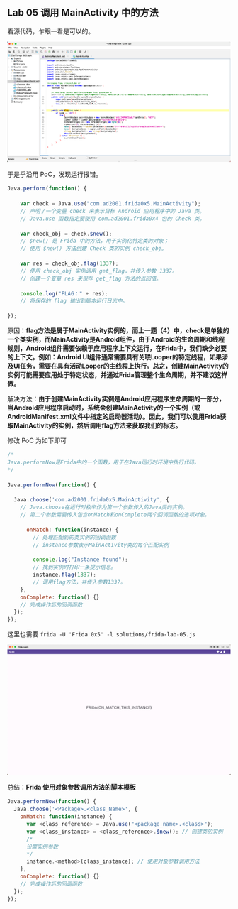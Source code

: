 ## Lab 05 调用 MainActivity 中的方法

看源代码，乍眼一看是可以的。

![](images/05code.png)


于是乎沿用 PoC，发现运行报错。

```javascript
Java.perform(function() {

    var check = Java.use("com.ad2001.frida0x5.MainActivity");
    // 声明了一个变量 check 来表示目标 Android 应用程序中的 Java 类。
    // Java.use 函数指定要使用 com.ad2001.frida0x4 包的 Check 类。

    var check_obj = check.$new(); 
    // $new() 是 Frida 中的方法，用于实例化特定类的对象；
    // 使用 $new() 方法创建 Check 类的实例 check_obj。

    var res = check_obj.flag(1337); 
    // 使用 check_obj 实例调用 get_flag，并传入参数 1337。
    // 创建一个变量 res 来保存 get_flag 方法的返回值。

    console.log("FLAG：" + res);
    // 将保存的 flag 输出到脚本运行日志中。

});
```

原因：**flag方法是属于MainActivity实例的，而上一题（4）中，check是单独的一个类实例，而MainActivity是Android组件，由于Android的生命周期和线程规则，Android组件需要依赖于应用程序上下文运行，在Frida中，我们缺少必要的上下文。例如：Android UI组件通常需要具有关联Looper的特定线程，如果涉及UI任务，需要在具有活动Looper的主线程上执行。总之，创建MainActivity的实例可能需要应用处于特定状态，并通过Frida管理整个生命周期，并不建议这样做。**

解决方法：**由于创建MainActivity实例是Android应用程序生命周期的一部分，当Android应用程序启动时，系统会创建MainActivity的一个实例（或AndroidManifest.xml文件中指定的启动器活动）。因此，我们可以使用Frida获取MainActivity的实例，然后调用flag方法来获取我们的标志。**

修改 PoC 为如下即可

```javascript
/*
Java.performNow是Frida中的一个函数，用于在Java运行时环境中执行代码。
*/

Java.performNow(function() {

  Java.choose('com.ad2001.frida0x5.MainActivity', {
    // Java.choose在运行时枚举作为第一个参数传入的Java类的实例。
    // 第二个参数需要传入包含onMatch和onComplete两个回调函数的选项对象。

      onMatch: function(instance) { 
        // 处理匹配到的类实例的回调函数
        // instance参数表示MainActivity类的每个匹配实例

        console.log("Instance found");
        // 找到实例时打印一条提示信息。
        instance.flag(1337); 
        // 调用flag方法，并传入参数1337。
    },
    onComplete: function() {}
    // 完成操作后的回调函数
  });
});
```

这里也需要 `frida -U 'Frida 0x5' -l solutions/frida-lab-05.js`

![](images/05flag.png)

总结：**Frida 使用对象参数调用方法的脚本模板**

```JavaScript
Java.performNow(function() {
  Java.choose('<Package>.<class_Name>', {
    onMatch: function(instance) {
      var <class_reference> = Java.use("<package_name>.<class>");
      var <class_instance> = <class_reference>.$new(); // 创建类的实例
      /*
      设置实例参数
      */
      instance.<method>(class_instance); // 使用对象参数调用方法
    },
    onComplete: function() {}
    // 完成操作后的回调函数
  });
});
```